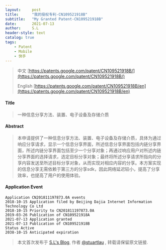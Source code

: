 ```yaml
---
layout:     post
title:      "我的授权专利-CN109521918B"
subtitle:   "My Granted Patent-CN109521918B"
date:       2021-07-13
author:     S.L
header-style: text
catalog: true
tags:
    - Patent
    - Mobile
    - 快手
---
```

> 中文 [https://patents.google.com/patent/CN109521918B/](https://patents.google.com/patent/CN109521918B/)
>
> English [https://patents.google.com/patent/CN109521918B/en](https://patents.google.com/patent/CN109521918B/en)

#### Title
> 一种信息分享方法、装置、电子设备及存储介质

#### Abstract
> 本申请提供了一种信息分享方法、装置、电子设备及存储介质，具体为通过响应分享请求，显示一个信息分享界面，所述信息分享界面包括内链分享界面，所述内链分享界面包括至少一个分享对象；再通过响应用户对所述内链分享界面的选择请求，选定目标分享对象；最终将所述分享请求所指向的分享内容发送至所述目标分享对象，从而实现对相应内容的分享。本方案实现的信息分享无需依赖于第三方的分享sdk，因此网络延迟较小，提高了分享效率，也提高了用户的使用体验。

#### Application Event
```
Application CN201811197873.0A events 
2018-10-15 Application filed by Beijing Dajia Internet Information Technology Co Ltd
2018-10-15 Priority to CN201811197873.0A
2019-03-26 Publication of CN109521918A
2021-07-13 Application granted
2021-07-13 Publication of CN109521918B
Status Active
2038-10-15 Anticipated expiration
```
> 本文首次发布于 [S.L's Blog](http://elsef.com), 作者 [@stuartlau](http://github.com/stuartlau) ,
转载请保留原文链接.
